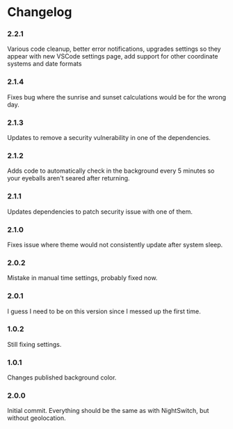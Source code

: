 # Changelog

### 2.2.1
Various code cleanup, better error notifications, upgrades settings so they appear with new VSCode settings page, add support for other coordinate systems and date formats

### 2.1.4
Fixes bug where the sunrise and sunset calculations would be for the wrong day.

### 2.1.3
Updates to remove a security vulnerability in one of the dependencies.

### 2.1.2
Adds code to automatically check in the background every 5 minutes so your eyeballs aren't seared after returning.

### 2.1.1
Updates dependencies to patch security issue with one of them.

### 2.1.0
Fixes issue where theme would not consistently update after system sleep.

### 2.0.2
Mistake in manual time settings, probably fixed now.

### 2.0.1
I guess I need to be on this version since I messed up the first time.

### 1.0.2
Still fixing settings.

### 1.0.1
Changes published background color.

### 2.0.0
Initial commit. Everything should be the same as with NightSwitch, but without geolocation.